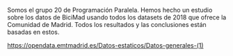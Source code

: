Somos el grupo 20 de Programación Paralela.
Hemos hecho un estudio sobre los datos de BiciMad usando todos los datasets de 2018 que ofrece la Comunidad de Madrid.
Todos los resultados y las conclusiones están basadas en estos.

https://opendata.emtmadrid.es/Datos-estaticos/Datos-generales-(1)
